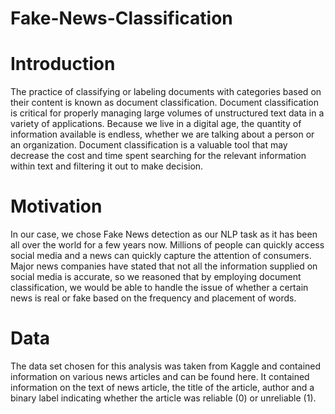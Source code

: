 # Fake-News-Classification

# Introduction
The practice of classifying or labeling documents with categories based on their content is known as document classification. Document classification is critical for properly managing large volumes of unstructured text data in a variety of applications. Because we live in a digital age, the quantity of information available is endless, whether we are talking about a person or an organization. Document classification is a valuable tool that may decrease the cost and time spent searching for the relevant information within text and filtering it out to make decision.

# Motivation
In our case, we chose Fake News detection as our NLP task as it has been all over the world for a few years now. Millions of people can quickly access social media and a news can quickly capture the attention of consumers. Major news companies have stated that not all the information supplied on social media is accurate, so we reasoned that by employing document classification, we would be able to handle the issue of whether a certain news is real or fake based on the frequency and placement of words.

# Data
The data set chosen for this analysis was taken from Kaggle and contained information on various news articles and can be found here. It contained information on the text of news article, the title of the article, author and a binary label indicating whether the article was reliable (0) or unreliable (1).
